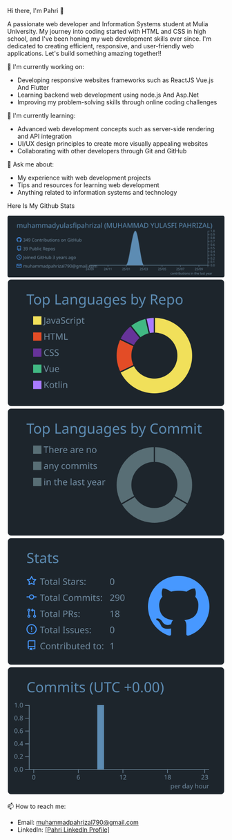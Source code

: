 Hi there, I'm Pahri 👋

A passionate web developer and Information Systems student at Mulia University. My journey into coding started with HTML and CSS in high school, and I've been honing my web development skills ever since. I'm dedicated to creating efficient, responsive, and user-friendly web applications. Let's build something amazing together!!

🔭 I'm currently working on:
- Developing responsive websites frameworks such as ReactJS Vue.js And Flutter
- Learning backend web development using node.js And Asp.Net
- Improving my problem-solving skills through online coding challenges

🌱 I'm currently learning:
- Advanced web development concepts such as server-side rendering and API integration
- UI/UX design principles to create more visually appealing websites
- Collaborating with other developers through Git and GitHub

💬 Ask me about:
- My experience with web development projects
- Tips and resources for learning web development
- Anything related to information systems and technology

Here Is My Github Stats 

[![](https://raw.githubusercontent.com/muhammadyulasfipahrizal/pahri-github-stats/master/profile-summary-card-output/city_lights/0-profile-details.svg)](https://github.com/vn7n24fzkq/github-profile-summary-cards)
[![](https://raw.githubusercontent.com/muhammadyulasfipahrizal/pahri-github-stats/master/profile-summary-card-output/city_lights/1-repos-per-language.svg)](https://github.com/vn7n24fzkq/github-profile-summary-cards) [![](https://raw.githubusercontent.com/muhammadyulasfipahrizal/pahri-github-stats/master/profile-summary-card-output/city_lights/2-most-commit-language.svg)](https://github.com/vn7n24fzkq/github-profile-summary-cards)
[![](https://raw.githubusercontent.com/muhammadyulasfipahrizal/pahri-github-stats/master/profile-summary-card-output/city_lights/3-stats.svg)](https://github.com/vn7n24fzkq/github-profile-summary-cards) [![](https://raw.githubusercontent.com/muhammadyulasfipahrizal/pahri-github-stats/master/profile-summary-card-output/city_lights/4-productive-time.svg)](https://github.com/vn7n24fzkq/github-profile-summary-cards)


📫 How to reach me:
- Email: muhammadpahrizal790@gmail.com
- LinkedIn: [[Pahri Linkedln Profile]](https://www.linkedin.com/in/muhammad-yulasfi-pahrizal/)

<!---
muhammadyulasfipahrizal/muhammadyulasfipahrizal is a ✨ special ✨ repository because its `README.md` (this file) appears on your GitHub profile.
You can click the Preview link to take a look at your changes.
--->

